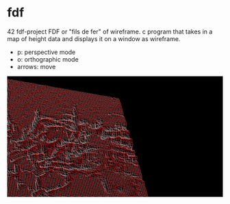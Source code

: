 # fdf
42 fdf-project
FDF or "fils de fer" of wireframe.
c program that takes in a map of height data and displays it on a window as wireframe.
- p: perspective mode
- o: orthographic mode
- arrows: move

![image](images/fdf_image.png)
